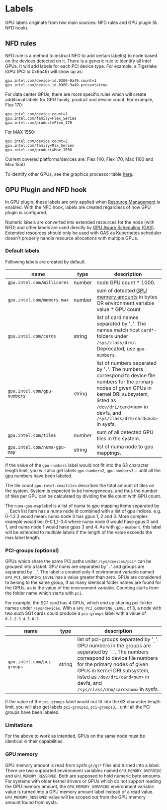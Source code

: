 # Labels

GPU labels originate from two main sources: NFD rules and GPU plugin (& NFD hook).

## NFD rules

NFD rule is a method to instruct NFD to add certain label(s) to node based on the devices detected on it. There is a generic rule to identify all Intel GPUs. It will add labels for each PCI device type. For example, a Tigerlake iGPU (PCI Id 0x9a49) will show up as:

```
gpu.intel.com/device-id.0300-9a49.count=1
gpu.intel.com/device-id.0300-9a49.present=true
```

For data center GPUs, there are more specific rules which will create additional labels for GPU family, product and device count. For example, Flex 170:
```
gpu.intel.com/device.count=1
gpu.intel.com/family=Flex_Series
gpu.intel.com/product=Flex_170
```

For MAX 1550:
```
gpu.intel.com/device.count=2
gpu.intel.com/family=Max_Series
gpu.intel.com/product=Max_1550
```

Current covered platforms/devices are: Flex 140, Flex 170, Max 1100 and Max 1550.

To identify other GPUs, see the graphics processor table [here](https://dgpu-docs.intel.com/devices/hardware-table.html#graphics-processor-table).

## GPU Plugin and NFD hook

In GPU plugin, these labels are only applied when [Resource Management](README.md#fractional-resources-details) is enabled. With the NFD hook, labels are created regardless of how GPU plugin is configured.

Numeric labels are converted into extended resources for the node (with NFD) and other labels are used directly by [GPU Aware Scheduling (GAS)](https://github.com/intel/platform-aware-scheduling/tree/master/gpu-aware-scheduling). Extended resources should only be used with GAS as Kubernetes scheduler doesn't properly handle resource allocations with multiple GPUs.

### Default labels

Following labels are created by default.

name | type | description|
-----|------|------|
|`gpu.intel.com/millicores`| number | node GPU count * 1000.
|`gpu.intel.com/memory.max`| number | sum of detected [GPU memory amounts](#gpu-memory) in bytes OR environment variable value * GPU count
|`gpu.intel.com/cards`| string | list of card names separated by '`.`'. The names match host `card*`-folders under `/sys/class/drm/`. Deprecated, use `gpu-numbers`.
|`gpu.intel.com/gpu-numbers`| string | list of numbers separated by '`.`'. The numbers correspond to device file numbers for the primary nodes of given GPUs in kernel DRI subsystem, listed as `/dev/dri/card<num>` in devfs, and `/sys/class/drm/card<num>` in sysfs.
|`gpu.intel.com/tiles`| number | sum of all detected GPU tiles in the system.
|`gpu.intel.com/numa-gpu-map`| string | list of numa node to gpu mappings.

If the value of the `gpu-numbers` label would not fit into the 63 character length limit, you will also get labels `gpu-numbers2`,
`gpu-numbers3`... until all the gpu numbers have been labeled.

The tile count `gpu.intel.com/tiles` describes the total amount of tiles on the system. System is expected to be homogeneous, and thus the number of tiles per GPU can be calculated by dividing the tile count with GPU count.

The `numa-gpu-map` label is a list of numa to gpu mapping items separated by `_`. Each list item has a numa node id combined with a list of gpu indices. e.g. 0-1.2.3 would mean: numa node 0 has gpus 1, 2 and 3. More complex example would be: 0-0.1_1-3.4 where numa node 0 would have gpus 0 and 1, and numa node 1 would have gpus 3 and 4. As with `gpu-numbers`, this label will be extended to multiple labels if the length of the value exceeds the max label length.

### PCI-groups (optional)

GPUs which share the same PCI paths under `/sys/devices/pci*` can be grouped into a label. GPU nums are separated by '`.`' and
groups are separated by '`_`'. The label is created only if environment variable named `GPU_PCI_GROUPING_LEVEL` has a value greater
than zero. GPUs are considered to belong to the same group, if as many identical folder names are found for the GPUs, as is the value
of the environment variable. Counting starts from the folder name which starts with `pci`.

For example, the SG1 card has 4 GPUs, which end up sharing pci-folder names under `/sys/devices`. With a `GPU_PCI_GROUPING_LEVEL`
of 3, a node with two such SG1 cards could produce a `pci-groups` label with a value of `0.1.2.3_4.5.6.7`.

name | type | description|
-----|------|------|
|`gpu.intel.com/pci-groups`| string | list of pci-groups separated by '`_`'. GPU numbers in the groups are separated by '`.`'. The numbers correspond to device file numbers for the primary nodes of given GPUs in kernel DRI subsystem, listed as `/dev/dri/card<num>` in devfs, and `/sys/class/drm/card<num>` in sysfs.

If the value of the `pci-groups` label would not fit into the 63 character length limit, you will also get labels `pci-groups2`,
`pci-groups3`... until all the PCI groups have been labeled.

### Limitations

For the above to work as intended, GPUs on the same node must be identical in their capabilities.

### GPU memory

GPU memory amount is read from sysfs `gt/gt*` files and turned into a label.
There are two supported environment variables named `GPU_MEMORY_OVERRIDE` and
`GPU_MEMORY_RESERVED`. Both are supposed to hold numeric byte amounts. For systems with
older kernel drivers or GPUs which do not support reading the GPU memory
amount, the `GPU_MEMORY_OVERRIDE` environment variable value is turned into a GPU
memory amount label instead of a read value. `GPU_MEMORY_RESERVED` value will be
scoped out from the GPU memory amount found from sysfs.
